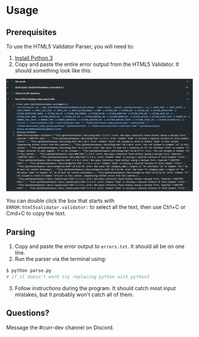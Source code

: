 # Usage

## Prerequisites

To use the HTML5 Validator Parser, you will need to:

1. [Install Python 3](https://docs.python-guide.org/starting/installation/)
2. Copy and paste the entire error output from the HTML5 Validator. It should
   something look like this:

![HTML5 validator error output](error-output.png)

You can double click the box that starts with `ERROR:html5validator.validator:`
to select all the text, then use Ctrl+C or Cmd+C to copy the text.

## Parsing

1. Copy and paste the error output to `errors.txt`. It should all be on one
   line.
2. Run the parser via the terminal using:

```bash
$ python parse.py
# if it doesn't work try replacing python with python3
```

3. Follow instructions during the program. It should catch most input mistakes,
   but it probably won't catch all of them.

## Questions?

Message the #curr-dev channel on Discord.
